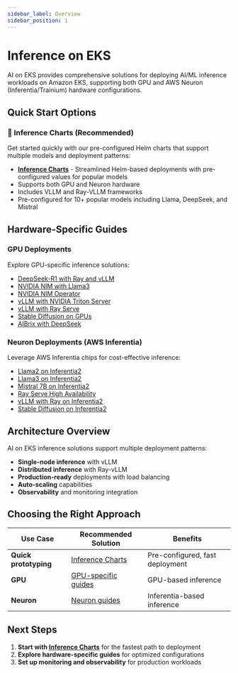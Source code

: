 ```yaml
---
sidebar_label: Overview
sidebar_position: 1
---
```


# Inference on EKS

AI on EKS provides comprehensive solutions for deploying AI/ML inference workloads on Amazon EKS, supporting both GPU and AWS Neuron (Inferentia/Trainium) hardware configurations.

## Quick Start Options

### 🚀 Inference Charts (Recommended)
Get started quickly with our pre-configured Helm charts that support multiple models and deployment patterns:

- **[Inference Charts](./inference-charts.md)** - Streamlined Helm-based deployments with pre-configured values for popular models
- Supports both GPU and Neuron hardware
- Includes VLLM and Ray-VLLM frameworks
- Pre-configured for 10+ popular models including Llama, DeepSeek, and Mistral

## Hardware-Specific Guides

### GPU Deployments
Explore GPU-specific inference solutions:

- [DeepSeek-R1 with Ray and vLLM](./GPUs/ray-vllm-deepseek.md)
- [NVIDIA NIM with Llama3](./GPUs/nvidia-nim-llama3.md)
- [NVIDIA NIM Operator](./GPUs/nvidia-nim-operator.md)
- [vLLM with NVIDIA Triton Server](./GPUs/vLLM-NVIDIATritonServer.md)
- [vLLM with Ray Serve](./GPUs/vLLM-rayserve.md)
- [Stable Diffusion on GPUs](./GPUs/stablediffusion-gpus.md)
- [AIBrix with DeepSeek](./GPUs/aibrix-deepseek-distill.md)

### Neuron Deployments (AWS Inferentia)
Leverage AWS Inferentia chips for cost-effective inference:

- [Llama2 on Inferentia2](./Neuron/llama2-inf2.md)
- [Llama3 on Inferentia2](./Neuron/llama3-inf2.md)
- [Mistral 7B on Inferentia2](./Neuron/Mistral-7b-inf2.md)
- [Ray Serve High Availability](./Neuron/rayserve-ha.md)
- [vLLM with Ray on Inferentia2](./Neuron/vllm-ray-inf2.md)
- [Stable Diffusion on Inferentia2](./Neuron/stablediffusion-inf2.md)

## Architecture Overview

AI on EKS inference solutions support multiple deployment patterns:

- **Single-node inference** with vLLM
- **Distributed inference** with Ray-vLLM
- **Production-ready** deployments with load balancing
- **Auto-scaling** capabilities
- **Observability** and monitoring integration

## Choosing the Right Approach

| Use Case | Recommended Solution                                       | Benefits |
|----------|------------------------------------------------------------|----------|
| **Quick prototyping** | [Inference Charts](./inference-charts.md)                  | Pre-configured, fast deployment |
| **GPU** | [GPU-specific guides](/docs/category/gpu-inference-on-eks) | GPU-based inference |
| **Neuron** | [Neuron guides](/docs/category/neuron-inference-on-eks)   | Inferentia-based inference |

## Next Steps

1. **Start with [Inference Charts](./inference-charts.md)** for the fastest path to deployment
2. **Explore hardware-specific guides** for optimized configurations
3. **Set up monitoring and observability** for production workloads
